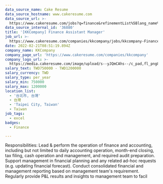 ```yaml
---
data_source_name: Cake Resume
data_source_hostname: www.cakeresume.com
data_source_url: >-
  https://www.cakeresume.com/jobs?q=finance&refinementList%5Blang_name%5D%5B0%5D=English&refinementList%5Bsalary_type%5D=per_year&range%5Bsalary_range%5D%5Bmin%5D=1000000&page=3
data_source_internal_id: '36880'
title: '[KKCompany] Finance Assistant Manager'
job_url: >-
  https://www.cakeresume.com/companies/kkcompany/jobs/kkcompany-FinanceAssistantManager
date: 2022-02-21T08:51:19.894Z
company_name: KKCompany
company_page_url: 'https://www.cakeresume.com/companies/kkcompany'
company_logo_url: >-
  https://media.cakeresume.com/image/upload/s--yJQmCAhs--/c_pad,fl_png8,h_200,w_200/v1637561973/kxxyllrqxnxut3jg0vup.png
salary_text: TWD750000 - TWD1200000
salary_currency: TWD
salary_type: per_year
salary_min: 750000
salary_max: 1200000
location_list:
  - '台北市, 台灣'
  - 台灣
  - 'Taipei City, Taiwan'
  - Taiwan
job_tags:
  - excel
badges:
  - Finance

---
```


Responsibilities: Lead & perform the operation of finance and accounting, including but not limited to daily accounting operation, month-end closing, tax filing, cash operation and management, and required audit preparation. Support management in financial planning and any related ad-hoc requests (e.g. updating financial forecast). Conduct consolidated financial and management reporting based on management team's requirement. Regularly provide P&L results and insights to management team to facil